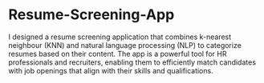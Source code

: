 # Resume-Screening-App
I designed a resume screening application that combines k-nearest neighbour (KNN) and natural language processing (NLP) to categorize resumes based on their content. The app is a powerful tool for HR professionals and recruiters, enabling them to efficiently match candidates with job openings that align with their skills and qualifications.
